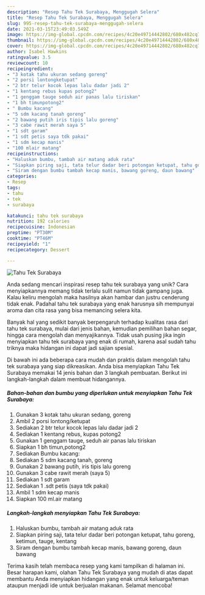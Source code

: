 ```yaml
---
description: "Resep Tahu Tek Surabaya, Menggugah Selera"
title: "Resep Tahu Tek Surabaya, Menggugah Selera"
slug: 995-resep-tahu-tek-surabaya-menggugah-selera
date: 2021-03-15T23:49:03.549Z
image: https://img-global.cpcdn.com/recipes/4c20e49714442802/680x482cq70/tahu-tek-surabaya-foto-resep-utama.jpg
thumbnail: https://img-global.cpcdn.com/recipes/4c20e49714442802/680x482cq70/tahu-tek-surabaya-foto-resep-utama.jpg
cover: https://img-global.cpcdn.com/recipes/4c20e49714442802/680x482cq70/tahu-tek-surabaya-foto-resep-utama.jpg
author: Isabel Hawkins
ratingvalue: 3.5
reviewcount: 10
recipeingredient:
- "3 kotak tahu ukuran sedang goreng"
- "2 porsi lontongketupat"
- "2 btr telur kocok lepas lalu dadar jadi 2"
- "1 kentang rebus kupas potong2"
- "1 genggam tauge seduh air panas lalu tiriskan"
- "1 bh timunpotong2"
- " Bumbu kacang"
- "5 sdm kacang tanah goreng"
- "2 bawang putih iris tipis lalu goreng"
- "3 cabe rawit merah saya 5"
- "1 sdt garam"
- "1 sdt petis saya tdk pakai"
- "1 sdm kecap manis"
- "100 mlair matang"
recipeinstructions:
- "Haluskan bumbu, tambah air matang aduk rata"
- "Siapkan piring saji, tata telur dadar beri potongan ketupat, tahu goreng, ketimun, tauge, kentang"
- "Siram dengan bumbu tambah kecap manis, bawang goreng, daun bawang"
categories:
- Resep
tags:
- tahu
- tek
- surabaya

katakunci: tahu tek surabaya 
nutrition: 192 calories
recipecuisine: Indonesian
preptime: "PT30M"
cooktime: "PT46M"
recipeyield: "1"
recipecategory: Dessert

---
```



![Tahu Tek Surabaya](https://img-global.cpcdn.com/recipes/4c20e49714442802/680x482cq70/tahu-tek-surabaya-foto-resep-utama.jpg)

Anda sedang mencari inspirasi resep tahu tek surabaya yang unik? Cara menyiapkannya memang tidak terlalu sulit namun tidak gampang juga. Kalau keliru mengolah maka hasilnya akan hambar dan justru cenderung tidak enak. Padahal tahu tek surabaya yang enak harusnya sih mempunyai aroma dan cita rasa yang bisa memancing selera kita.

Banyak hal yang sedikit banyak berpengaruh terhadap kualitas rasa dari tahu tek surabaya, mulai dari jenis bahan, kemudian pemilihan bahan segar, hingga cara mengolah dan menyajikannya. Tidak usah pusing jika ingin menyiapkan tahu tek surabaya yang enak di rumah, karena asal sudah tahu triknya maka hidangan ini dapat jadi sajian spesial.




Di bawah ini ada beberapa cara mudah dan praktis dalam mengolah tahu tek surabaya yang siap dikreasikan. Anda bisa menyiapkan Tahu Tek Surabaya memakai 14 jenis bahan dan 3 langkah pembuatan. Berikut ini langkah-langkah dalam membuat hidangannya.

<!--inarticleads1-->

##### Bahan-bahan dan bumbu yang diperlukan untuk menyiapkan Tahu Tek Surabaya:

1. Gunakan 3 kotak tahu ukuran sedang, goreng
1. Ambil 2 porsi lontong/ketupat
1. Sediakan 2 btr telur kocok lepas lalu dadar jadi 2
1. Sediakan 1 kentang rebus, kupas potong2
1. Gunakan 1 genggam tauge, seduh air panas lalu tiriskan
1. Siapkan 1 bh timun,potong2
1. Sediakan  Bumbu kacang:
1. Sediakan 5 sdm kacang tanah, goreng
1. Gunakan 2 bawang putih, iris tipis lalu goreng
1. Gunakan 3 cabe rawit merah (saya 5)
1. Sediakan 1 sdt garam
1. Sediakan 1 .sdt petis (saya tdk pakai)
1. Ambil 1 sdm kecap manis
1. Siapkan 100 ml.air matang




<!--inarticleads2-->

##### Langkah-langkah menyiapkan Tahu Tek Surabaya:

1. Haluskan bumbu, tambah air matang aduk rata
1. Siapkan piring saji, tata telur dadar beri potongan ketupat, tahu goreng, ketimun, tauge, kentang
1. Siram dengan bumbu tambah kecap manis, bawang goreng, daun bawang




Terima kasih telah membaca resep yang kami tampilkan di halaman ini. Besar harapan kami, olahan Tahu Tek Surabaya yang mudah di atas dapat membantu Anda menyiapkan hidangan yang enak untuk keluarga/teman ataupun menjadi ide untuk berjualan makanan. Selamat mencoba!
